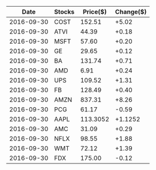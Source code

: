 | Date| Stocks| Price($)| Change($) | 
| --- | --- | --- | ---  | 
| 2016-09-30| COST| 152.51| +5.02 | 
| 2016-09-30| ATVI| 44.39| +0.18 | 
| 2016-09-30| MSFT| 57.60| +0.20 | 
| 2016-09-30| GE| 29.65| +0.12 | 
| 2016-09-30| BA| 131.74| +0.71 | 
| 2016-09-30| AMD| 6.91| +0.24 | 
| 2016-09-30| UPS| 109.52| +1.31 | 
| 2016-09-30| FB| 128.49| +0.40 | 
| 2016-09-30| AMZN| 837.31| +8.26 | 
| 2016-09-30| PCG| 61.17| -0.59 | 
| 2016-09-30| AAPL| 113.3052| +1.1252 | 
| 2016-09-30| AMC| 31.09| +0.29 | 
| 2016-09-30| NFLX| 98.55| +1.88 | 
| 2016-09-30| WMT| 72.12| +1.39 | 
| 2016-09-30| FDX| 175.00| -0.12 | 
